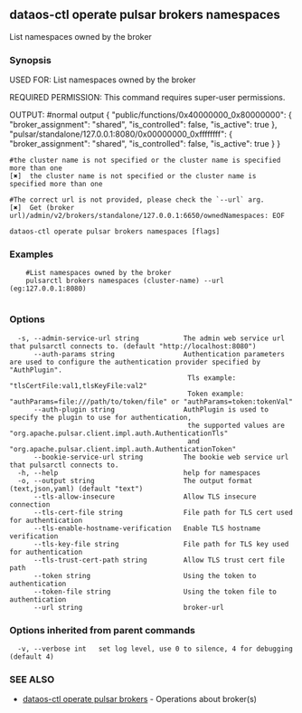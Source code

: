 ## dataos-ctl operate pulsar brokers namespaces

List namespaces owned by the broker

### Synopsis

USED FOR:
    List namespaces owned by the broker

REQUIRED PERMISSION:
    This command requires super-user permissions.

OUTPUT:
    #normal output
    {
      "public/functions/0x40000000_0x80000000": {
        "broker_assignment": "shared",
        "is_controlled": false,
        "is_active": true
      },
      "pulsar/standalone/127.0.0.1:8080/0x00000000_0xffffffff": {
        "broker_assignment": "shared",
        "is_controlled": false,
        "is_active": true
      }
    }

    #the cluster name is not specified or the cluster name is specified more than one
    [✖]  the cluster name is not specified or the cluster name is specified more than one

    #The correct url is not provided, please check the `--url` arg.
    [✖]  Get (broker url)/admin/v2/brokers/standalone/127.0.0.1:6650/ownedNamespaces: EOF



```
dataos-ctl operate pulsar brokers namespaces [flags]
```

### Examples

```
    #List namespaces owned by the broker
    pulsarctl brokers namespaces (cluster-name) --url (eg:127.0.0.1:8080)


```

### Options

```
  -s, --admin-service-url string           The admin web service url that pulsarctl connects to. (default "http://localhost:8080")
      --auth-params string                 Authentication parameters are used to configure the authentication provider specified by "AuthPlugin".
                                            Tls example: "tlsCertFile:val1,tlsKeyFile:val2"
                                            Token example: "authParams=file:///path/to/token/file" or "authParams=token:tokenVal"
      --auth-plugin string                 AuthPlugin is used to specify the plugin to use for authentication,
                                            the supported values are "org.apache.pulsar.client.impl.auth.AuthenticationTls"
                                            and "org.apache.pulsar.client.impl.auth.AuthenticationToken"
      --bookie-service-url string          The bookie web service url that pulsarctl connects to.
  -h, --help                               help for namespaces
  -o, --output string                      The output format (text,json,yaml) (default "text")
      --tls-allow-insecure                 Allow TLS insecure connection
      --tls-cert-file string               File path for TLS cert used for authentication
      --tls-enable-hostname-verification   Enable TLS hostname verification
      --tls-key-file string                File path for TLS key used for authentication
      --tls-trust-cert-path string         Allow TLS trust cert file path
      --token string                       Using the token to authentication
      --token-file string                  Using the token file to authentication
      --url string                         broker-url
```

### Options inherited from parent commands

```
  -v, --verbose int   set log level, use 0 to silence, 4 for debugging (default 4)
```

### SEE ALSO

* [dataos-ctl operate pulsar brokers](dataos-ctl_operate_pulsar_brokers.md)	 - Operations about broker(s)

